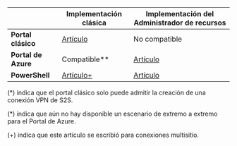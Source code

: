 | | **Implementación clásica** | **Implementación del Administrador de recursos** |
|----------------------------------------|--------------|----------------------|
| **Portal clásico** |[Artículo](../articles/vpn-gateway/vpn-gateway-site-to-site-create.md) | No compatible |
| **Portal de Azure** | Compatible** | [Artículo](vpn-gateway-howto-site-to-site-resource-manager-portal.md)|
| **PowerShell** |[Artículo+](..articles/vpn-gateway/vpn-gateway-multi-site.md) | [Artículo](..articles/vpn-gateway/vpn-gateway-create-site-to-site-rm-powershell.md)| 

(*) indica que el portal clásico solo puede admitir la creación de una conexión VPN de S2S.

(*) indica que aún no hay disponible un escenario de extremo a extremo para el Portal de Azure.

(+) indica que este artículo se escribió para conexiones multisitio.

<!---HONumber=AcomDC_0921_2016-->